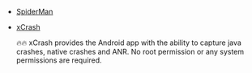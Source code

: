 * [SpiderMan](https://github.com/simplepeng/SpiderMan)
* [xCrash](https://github.com/iqiyi/xCrash)

    🔥🔥 xCrash provides the Android app with the ability to capture java crashes, native crashes and ANR. No root permission or any system permissions are required.